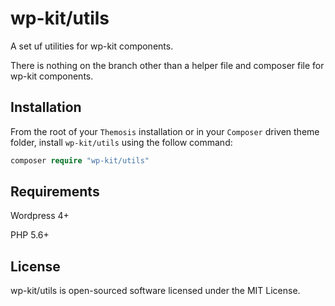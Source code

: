 # wp-kit/utils

A set uf utilities for wp-kit components.

There is nothing on the branch other than a helper file and composer file for wp-kit components.

## Installation

From the root of your ```Themosis``` installation or in your ```Composer``` driven theme folder, install ```wp-kit/utils``` using the follow command:

```php
composer require "wp-kit/utils"
```

## Requirements

Wordpress 4+

PHP 5.6+

## License

wp-kit/utils is open-sourced software licensed under the MIT License.
